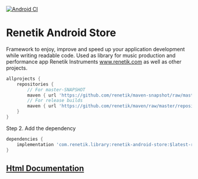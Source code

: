 [![Android CI](https://github.com/renetik/renetik-android-store/workflows/Android_CI/badge.svg)](https://github.com/renetik/renetik-android-store/workflows/Android_CI/badge.svg)
# Renetik Android Store
Framework to enjoy, improve and speed up your application development while writing readable code.
Used as library for music production and performance app Renetik Instruments www.renetik.com as well as other projects.

```gradle
allprojects {
    repositories {
        // For master-SNAPSHOT
        maven { url 'https://github.com/renetik/maven-snapshot/raw/master/repository' }
        // For release builds
        maven { url 'https://github.com/renetik/maven/raw/master/repository' }
    }
}
```
Step 2. Add the dependency
```gradle
dependencies {
    implementation 'com.renetik.library:renetik-android-store:$latest-renetik-android-release'
}
```

## [Html Documentation](https://renetik.github.io/renetik-android-store/)
